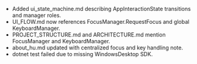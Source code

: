- Added ui_state_machine.md describing AppInteractionState transitions and manager roles.
- UI_FLOW.md now references FocusManager.RequestFocus and global KeyboardManager.
- PROJECT_STRUCTURE.md and ARCHITECTURE.md mention FocusManager and KeyboardManager.
- about_hu.md updated with centralized focus and key handling note.
- dotnet test failed due to missing WindowsDesktop SDK.
